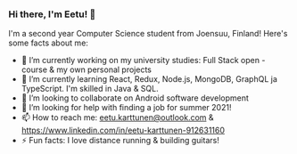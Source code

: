 ### Hi there, I'm Eetu! 👋

I'm a second year Computer Science student from Joensuu, Finland! Here's some facts about me:

- 🔭 I’m currently working on my university studies: Full Stack open -course & my own personal projects
- 🌱 I’m currently learning React, Redux, Node.js, MongoDB, GraphQL ja TypeScript. I'm skilled in Java & SQL.
- 👯 I’m looking to collaborate on Android software development
- 🤔 I’m looking for help with finding a job for summer 2021!
- 📫 How to reach me: eetu.karttunen@outlook.com & https://www.linkedin.com/in/eetu-karttunen-912631160
- ⚡ Fun facts: I love distance running & building guitars!
